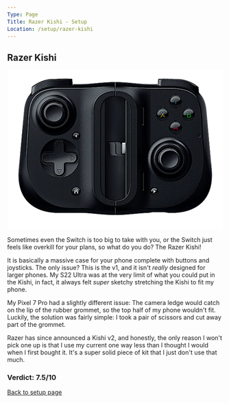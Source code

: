 ```yaml
---
Type: Page
Title: Razer Kishi - Setup
Location: /setup/razer-kishi
---
```


## Razer Kishi

<div class="img-container-wide"> <img alt="A picture of the Razer Kishi" src="https://raw.githubusercontent.com/george-probably/chachanidze.com/main/Images/setup/razer-kishi.webp"> </div>

Sometimes even the Switch is too big to take with you, or the Switch just feels like overkill for your plans, so what do you do? The Razer Kishi!

It is basically a massive case for your phone complete with buttons and joysticks. The only issue? This is the v1, and it isn't *really* designed for larger phones. My S22 Ultra was at the very limit of what you could put in the Kishi, in fact, it always felt *super* sketchy stretching the Kishi to fit my phone.

My Pixel 7 Pro had a slightly different issue: The camera ledge would catch on the lip of the rubber grommet, so the top half of my phone wouldn't fit. Luckily, the solution was fairly simple: I took a pair of scissors and cut away part of the grommet.

Razer has since announced a Kishi v2, and honestly, the only reason I won't pick one up is that I use my current one way less than I thought I would when I first bought it. It's a super solid piece of kit that I just don't use that much.

### Verdict: 7.5/10

[Back to setup page](/setup)
